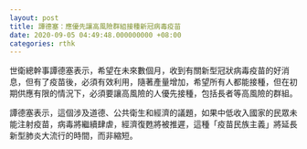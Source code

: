 ```yaml
---
layout: post
title: 譚德塞：應優先讓高風險群組接種新冠病毒疫苗
date: 2020-09-05 04:49:48.000000000 +08:00
categories: rthk
---
```


世衛總幹事譚德塞表示，希望在未來數個月，收到有關新型冠狀病毒疫苗的好消息，但有了疫苗後，必須有效利用，隨著產量增加，希望所有人都能接種，但在初期供應有限的情況下，必須要讓高風險的人優先接種，包括長者等高風險的群組。

譚德塞表示，這個涉及道德、公共衛生和經濟的議題，如果中低收入國家的民眾未能注射疫苗，病毒將繼續肆虐，經濟復甦將被推遲，這種「疫苗民族主義」將延長新型肺炎大流行的時間，而非縮短。
